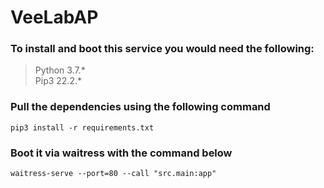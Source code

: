 # VeeLabAP

### To install and boot this service you would need the following:
 > Python 3.7.* \
 > Pip3 22.2.*
 
### Pull the dependencies using the following command
```commandline
pip3 install -r requirements.txt      
```
### Boot it via waitress with the command below
```commandline
waitress-serve --port=80 --call "src.main:app"

